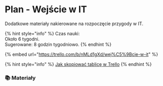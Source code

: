 # Plan - Wejście w IT

Dodatkowe materiały nakierowane na rozpoczęcie przygody w IT.

{% hint style="info" %}
Czas nauki:  
Około 6 tygodni.  
Sugerowane: 8 godzin tygodniowo.
{% endhint %}

{% embed url="https://trello.com/b/nMLd1gXd/wej%C5%9Bcie-w-it" %}

{% hint style="info" %}
[Jak skopiować tablicę w Trello](https://youtu.be/JD5067y9Vjo)
{% endhint %}

### 📚 Materiały <a id="materialy"></a>

